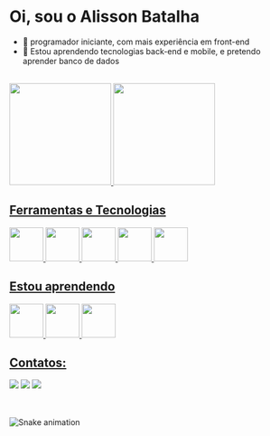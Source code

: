 # Oi, sou o Alisson Batalha

- 🔭 programador iniciante, com mais experiência em front-end
- 🌱 Estou aprendendo tecnologias back-end e mobile, e pretendo aprender banco de dados
<br />

<div>
  <a href="https://github.com/alissonbatalha">
  <img height="180em" src="https://github-readme-stats.vercel.app/api/top-langs/?username=alissonbatalha&layout=compact&langs_count=7&theme=dracula"/>
  <img height="180em" src="https://github-readme-stats.vercel.app/api?username=alissonbatalha&show_icons=true&theme=dracula&include_all_commits=true&count_private=true"/>
</div>

## Ferramentas e Tecnologias

<img src="https://cdn.jsdelivr.net/gh/devicons/devicon/icons/html5/html5-plain-wordmark.svg" width="60" height="60" />     <img src="https://cdn.jsdelivr.net/gh/devicons/devicon/icons/css3/css3-plain-wordmark.svg" width="60" height="60" />     <img src="https://cdn.jsdelivr.net/gh/devicons/devicon/icons/javascript/javascript-plain.svg" width="60" height="60" />     <img src="https://cdn.jsdelivr.net/gh/devicons/devicon/icons/python/python-original.svg"  width="60" height="60" />       <img src="https://cdn.jsdelivr.net/gh/devicons/devicon/icons/git/git-original.svg" width="60" height="60" />        
          
## Estou aprendendo

<img src="https://cdn.jsdelivr.net/gh/devicons/devicon/icons/react/react-original.svg"  width="60" height="60" />      <img src="https://cdn.jsdelivr.net/gh/devicons/devicon/icons/nodejs/nodejs-original.svg"  width="60" height="60" />      <img src="https://cdn.jsdelivr.net/gh/devicons/devicon/icons/php/php-original.svg" width="60" height="60" />
          
                    
## Contatos:

<div>
  <a href="https://www.instagram.com/batalha_alisson/" target="_blank"><img src="https://img.shields.io/badge/-Instagram-%23E4405F?style=for-the-badge&logo=instagram&logoColor=white" target="_blank"></a>
  <a href = "mailto:contato@alissonlsbatalhaa@gmail.com"><img src="https://img.shields.io/badge/Gmail-D14836?style=for-the-badge&logo=gmail&logoColor=white" target="_blank"></a>
  <a href="https://www.linkedin.com/in/alisson-batalha-7483a7167/" target="_blank"><img src="https://img.shields.io/badge/-LinkedIn-%230077B5?style=for-the-badge&logo=linkedin&logoColor=white" target="_blank"></a>   
</div>
<br />
<br />
  
  
 ![Snake animation](https://github.com/alissonbatalha/alissonbatalha/blob/output/github-contribution-grid-snake.svg)

